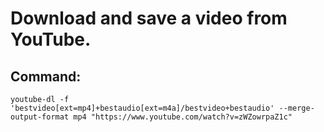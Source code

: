 # Download and save a video from YouTube.

## Command:
```
youtube-dl -f 'bestvideo[ext=mp4]+bestaudio[ext=m4a]/bestvideo+bestaudio' --merge-output-format mp4 "https://www.youtube.com/watch?v=zWZowrpaZ1c"
```

